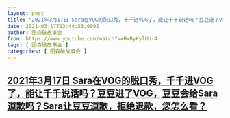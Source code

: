 ```yaml
---
layout: post
title: "2021年3月17日 Sara在VOG的脱口秀，千千进VOG了，能让千千说话吗？豆豆进了VOG，豆豆会给Sara道歉吗？Sara让豆豆道歉，拒绝退款，您怎么看？"
date: 2021-03-17T03:44:53.000Z
author: 图森破故事会
from: https://www.youtube.com/watch?v=HwByKylUU-4
tags: [ 图森破故事会 ]
categories: [ 图森破故事会 ]
---
```

<!--1615952693000-->
[2021年3月17日 Sara在VOG的脱口秀，千千进VOG了，能让千千说话吗？豆豆进了VOG，豆豆会给Sara道歉吗？Sara让豆豆道歉，拒绝退款，您怎么看？](https://www.youtube.com/watch?v=HwByKylUU-4)
------

<div>

</div>
